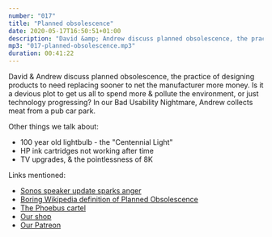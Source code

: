 ```yaml
---
number: "017"
title: "Planned obsolescence"
date: 2020-05-17T16:50:51+01:00
description: "David &amp; Andrew discuss planned obsolescence, the practice of designing products to need replacing sooner to net the manufacturer more money. Is it a devious plot to get us all to spend more &amp; pollute the environment, or just technology progressing? In our Bad Usability Nightmare, Andrew collects meat from a pub car park."
mp3: "017-planned-obsolescence.mp3"
duration: 00:41:22
---
```


David &amp; Andrew discuss planned obsolescence, the practice of designing products to need replacing sooner to net the manufacturer more money. Is it a devious plot to get us all to spend more &amp; pollute the environment, or just technology progressing? In our Bad Usability Nightmare, Andrew collects meat from a pub car park.

Other things we talk about:

 - 100 year old lightbulb - the "Centennial Light"
 - HP ink cartridges not working after time
 - TV upgrades, &amp; the pointlessness of 8K




Links mentioned:


 - [Sonos speaker update sparks anger](https://www.bbc.co.uk/news/technology-51206604)
 - [Boring Wikipedia definition of Planned Obsolescence](https://en.wikipedia.org/wiki/Planned_obsolescence)
 - [The Phoebus cartel](https://en.wikipedia.org/wiki/Phoebus_cartel)
 - [Our shop](https://podcast.theunusable.com/shop/#!/)
 - [Our Patreon](https://www.patreon.com/unusablepodcast)